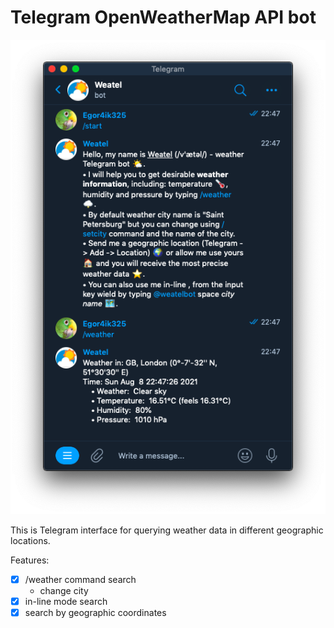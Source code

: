 # Telegram OpenWeatherMap API bot

![Telegram interface screenshot](screenshot.png)

This is Telegram interface for querying weather data in different geographic locations.

Features:

- [x] /weather command search
  * change city
- [x] in-line mode search
- [x] search by geographic coordinates
